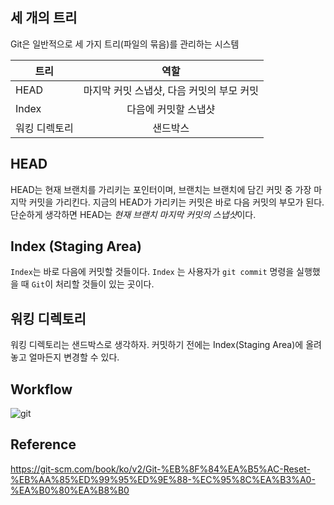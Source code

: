 
## 세 개의 트리

Git은 일반적으로 세 가지 트리(파일의 묶음)를 관리하는 시스템

트리 | 역할 
---|:---:
HEAD | 	마지막 커밋 스냅샷, 다음 커밋의 부모 커밋 | 
Index | 다음에 커밋할 스냅샷 |
워킹 디렉토리 | 샌드박스 |

## HEAD

HEAD는 현재 브랜치를 가리키는 포인터이며, 브랜치는 브랜치에 담긴 커밋 중 가장 마지막 커밋을 가리킨다. 지금의 HEAD가 가리키는 커밋은 바로 다음 커밋의 부모가 된다. 단순하게 생각하면 HEAD는 *현재 브랜치 마지막 커밋의 스냅샷*이다.

## Index (Staging Area)

`Index`는 바로 다음에 커밋할 것들이다. `Index` 는 사용자가 `git commit` 명령을 실행했을 때 `Git`이 처리할 것들이 있는 곳이다.

## 워킹 디렉토리

워킹 디렉토리는 샌드박스로 생각하자. 커밋하기 전에는 Index(Staging Area)에 올려놓고 얼마든지 변경할 수 있다.

## Workflow

![git](https://git-scm.com/book/en/v2/images/reset-workflow.png)




## Reference

https://git-scm.com/book/ko/v2/Git-%EB%8F%84%EA%B5%AC-Reset-%EB%AA%85%ED%99%95%ED%9E%88-%EC%95%8C%EA%B3%A0-%EA%B0%80%EA%B8%B0